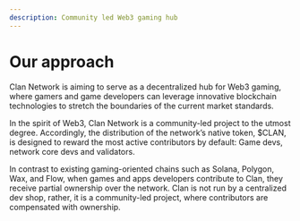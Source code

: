 ```yaml
---
description: Community led Web3 gaming hub
---
```


# Our approach

Clan Network is aiming to serve as a decentralized hub for Web3 gaming, where gamers and game developers can leverage innovative blockchain technologies to stretch the boundaries of the current market standards.

In the spirit of Web3, Clan Network is a community-led project to the utmost degree. Accordingly, the distribution of the network’s native token, $CLAN, is designed to reward the most active contributors by default: Game devs, network core devs and validators.

In contrast to existing gaming-oriented chains such as Solana, Polygon, Wax, and Flow, when games and apps developers contribute to Clan, they receive partial ownership over the network. Clan is not run by a centralized dev shop, rather, it is a community-led project, where contributors are compensated with ownership.
